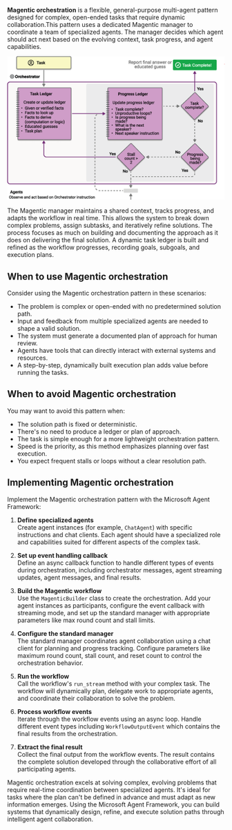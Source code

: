 **Magentic orchestration** is a flexible, general-purpose multi-agent pattern designed for complex, open-ended tasks that require dynamic collaboration.This pattern uses a dedicated Magentic manager to coordinate a team of specialized agents. The manager decides which agent should act next based on the evolving context, task progress, and agent capabilities.

![Diagram of Magentic orchestration flow.](../media/multi-agent-magnetic.png)

The Magentic manager maintains a shared context, tracks progress, and adapts the workflow in real time. This allows the system to break down complex problems, assign subtasks, and iteratively refine solutions. The process focuses as much on building and documenting the approach as it does on delivering the final solution. A dynamic task ledger is built and refined as the workflow progresses, recording goals, subgoals, and execution plans. 

## When to use Magentic orchestration

Consider using the Magentic orchestration pattern in these scenarios:

- The problem is complex or open-ended with no predetermined solution path.  
- Input and feedback from multiple specialized agents are needed to shape a valid solution.  
- The system must generate a documented plan of approach for human review.  
- Agents have tools that can directly interact with external systems and resources.  
- A step-by-step, dynamically built execution plan adds value before running the tasks.  

## When to avoid Magentic orchestration

You may want to avoid this pattern when:

- The solution path is fixed or deterministic.  
- There's no need to produce a ledger or plan of approach.  
- The task is simple enough for a more lightweight orchestration pattern.  
- Speed is the priority, as this method emphasizes planning over fast execution.  
- You expect frequent stalls or loops without a clear resolution path.  

## Implementing Magentic orchestration

Implement the Magentic orchestration pattern with the Microsoft Agent Framework:

1. **Define specialized agents**  
   Create agent instances (for example, `ChatAgent`) with specific instructions and chat clients. Each agent should have a specialized role and capabilities suited for different aspects of the complex task.

2. **Set up event handling callback**  
   Define an async callback function to handle different types of events during orchestration, including orchestrator messages, agent streaming updates, agent messages, and final results.

3. **Build the Magentic workflow**  
   Use the `MagenticBuilder` class to create the orchestration. Add your agent instances as participants, configure the event callback with streaming mode, and set up the standard manager with appropriate parameters like max round count and stall limits.

4. **Configure the standard manager**  
   The standard manager coordinates agent collaboration using a chat client for planning and progress tracking. Configure parameters like maximum round count, stall count, and reset count to control the orchestration behavior.

5. **Run the workflow**  
   Call the workflow's `run_stream` method with your complex task. The workflow will dynamically plan, delegate work to appropriate agents, and coordinate their collaboration to solve the problem.

6. **Process workflow events**  
   Iterate through the workflow events using an async loop. Handle different event types including `WorkflowOutputEvent` which contains the final results from the orchestration.

7. **Extract the final result**  
   Collect the final output from the workflow events. The result contains the complete solution developed through the collaborative effort of all participating agents.

Magentic orchestration excels at solving complex, evolving problems that require real-time coordination between specialized agents. It's ideal for tasks where the plan can't be defined in advance and must adapt as new information emerges. Using the Microsoft Agent Framework, you can build systems that dynamically design, refine, and execute solution paths through intelligent agent collaboration.